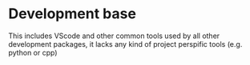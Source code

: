 # Development base

This includes VScode and other common tools used by all other development packages, it lacks any kind of project perspific tools (e.g. python or cpp)
